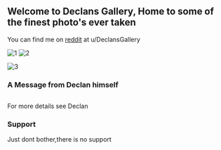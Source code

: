 ## Welcome to Declans Gallery, Home to some of the finest photo's ever taken

You can find me on [reddit](https://www.reddit.com/user/DeclansGallery/) at u/DeclansGallery

![1](https://b.thumbs.redditmedia.com/lM9xYmwbyXxx0MfLCRBYRfj4_nJP7KY4BVXkMqJzZhU.jpg) 
![2](https://a.thumbs.redditmedia.com/e8EyVnmT0A2CV2flXaY0b7UnCAWRSm8z4X5UAjI4t-0.jpg)

![3](https://b.thumbs.redditmedia.com/uPGroL7qJwFVjmmWWprxmNPjImggxT0mZzYzr9naJ4k.jpg)

### A Message from Declan himself


```markdown

```

For more details see Declan 


### Support

Just dont bother,there is no support
